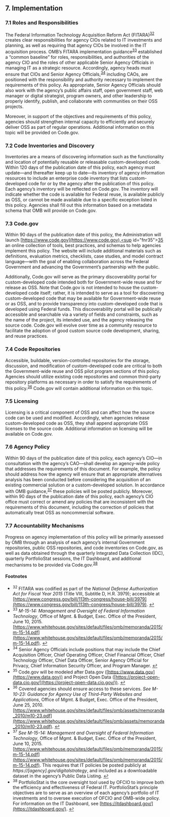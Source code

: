 ## 7. Implementation

### 7.1 Roles and Responsibilities

The Federal Information Technology Acquisition Reform Act (FITARA)<sup id="fnr32">[32](#fn32)</sup> creates clear responsibilities for agency CIOs related to IT investments and planning, as well as requiring that agency CIOs be involved in the IT acquisition process. OMB’s FITARA implementation guidance<sup id="fnr33">[33](#fn33)</sup> established a “common baseline” for roles, responsibilities, and authorities of the agency CIO and the roles of other applicable Senior Agency Officials in managing IT as a strategic resource. Accordingly, agency heads must ensure that CIOs and Senior Agency Officials,<sup id="fnr34">[34](#fn34)</sup> including CAOs, are positioned with the responsibility and authority necessary to implement the requirements of this policy. As appropriate, Senior Agency Officials should also work with the agency’s public affairs staff, open government staff, web manager or digital strategist, program owners, and other leadership to properly identify, publish, and collaborate with communities on their OSS projects.

Moreover, in support of the objectives and requirements of this policy, agencies should strengthen internal capacity to efficiently and securely deliver OSS as part of regular operations. Additional information on this topic will be provided on Code.gov.

### 7.2 Code Inventories and Discovery

Inventories are a means of discovering information such as the functionality and location of potentially reusable or releasable custom-developed code. Within 120 days of the publication date of this policy, each agency must update—and thereafter keep up to date—its inventory of agency information resources to include an enterprise code inventory that lists custom-developed code for or by the agency after the publication of this policy. Each agency’s inventory will be reflected on Code.gov. The inventory will indicate whether the code is available for Federal reuse, is available publicly as OSS, or cannot be made available due to a specific exception listed in this policy. Agencies shall fill out this information based on a metadata schema that OMB will provide on Code.gov.

### 7.3 Code.gov

Within 90 days of the publication date of this policy, the Administration will launch [https://www.code.gov](https://www.code.gov),<sup id="fnr35">[35](#fn35)</sup> an online collection of tools, best practices, and schemas to help agencies implement this policy. The website will include additional materials such as definitions, evaluation metrics, checklists, case studies, and model contract language—with the goal of enabling collaboration across the Federal Government and advancing the Government’s partnership with the public.

Additionally, Code.gov will serve as the primary discoverability portal for custom-developed code intended both for Government-wide reuse and for release as OSS. Note that Code.gov is not intended to house the custom-developed code itself; rather, it is intended to serve as a tool for discovering custom-developed code that may be available for Government-wide reuse or as OSS, and to provide transparency into custom-developed code that is developed using Federal funds. This discoverability portal will be publically accessible and searchable via a variety of fields and constraints, such as the name of the project, its intended use, and the agency releasing the source code. Code.gov will evolve over time as a community resource to facilitate the adoption of good custom source code development, sharing, and reuse practices.

### 7.4 Code Repositories

Accessible, buildable, version-controlled repositories for the storage, discussion, and modification of custom-developed code are critical to both the Government-wide reuse and OSS pilot program sections of this policy. Agencies should utilize existing code repositories and common third-party repository platforms as necessary in order to satisfy the requirements of this policy.<sup id="fnr36">[36](#fn36)</sup> Code.gov will contain additional information on this topic.

### 7.5 Licensing

Licensing is a critical component of OSS and can affect how the source code can be used and modified. Accordingly, when agencies release custom-developed code as OSS, they shall append appropriate OSS licenses to the source code. Additional information on licensing will be available on Code.gov.

### 7.6 Agency Policy

Within 90 days of the publication date of this policy, each agency’s CIO—in consultation with the agency’s CAO—shall develop an agency-wide policy that addresses the requirements of this document. For example, the policy should address how the agency will ensure that an appropriate alternatives analysis has been conducted before considering the acquisition of an existing commercial solution or a custom-developed solution. In accordance with OMB guidance,<sup id="fnr37">[37](#fn37)</sup> these policies will be posted publicly. Moreover, within 90 days of the publication date of this policy, each agency’s CIO office must correct or amend any policies that are inconsistent with the requirements of this document, including the correction of policies that automatically treat OSS as noncommercial software.

### 7.7 Accountability Mechanisms

Progress on agency implementation of this policy will be primarily assessed by OMB through an analysis of each agency’s internal Government repositories, public OSS repositories, and code inventories on Code.gov, as well as data obtained through the quarterly Integrated Data Collection (IDC), quarterly PortfolioStat sessions, the IT Dashboard, and additional mechanisms to be provided via Code.gov.<sup id="fnr38">[38](#fn38)</sup>

#### Footnotes

*   <sup id="fn32">32</sup> FITARA was codified as part of the _National Defense Authorization Act for Fiscal Year 2015_ (Title VIII, Subtitle D, H.R. 3979); accessible at [https://www.congress.gov/bill/113th-congress/house-bill/3979](https://www.congress.gov/bill/113th-congress/house-bill/3979). [↩](#fnr32)
*   <sup id="fn33">33</sup> _M-15-14: Management and Oversight of Federal Information Technology_, Office of Mgmt. & Budget, Exec. Office of the President, June 10, 2015\. [https://www.whitehouse.gov/sites/default/files/omb/memoranda/2015/m-15-14.pdf](https://www.whitehouse.gov/sites/default/files/omb/memoranda/2015/m-15-14.pdf). [↩](#fnr33)
*   <sup id="fn34">34</sup> Senior Agency Officials include positions that may include the Chief Acquisition Officer, Chief Operating Officer, Chief Financial Officer, Chief Technology Officer, Chief Data Officer, Senior Agency Official for Privacy, Chief Information Security Officer, and Program Manager. [↩](#fnr34)
*   <sup id="fn35">35</sup> Code.gov will be modeled after Data.gov ([https://www.data.gov](https://www.data.gov)) and Project Open Data ([https://project-open-data.cio.gov/](https://project-open-data.cio.gov/)). [↩](#fnr35)
*   <sup id="fn36">36</sup> Covered agencies should ensure access to these services. _See M-10-23: Guidance for Agency Use of Third-Party Websites and Applications_, Office of Mgmt. & Budget, Exec. Office of the President, June 25, 2010\. [https://www.whitehouse.gov/sites/default/files/omb/assets/memoranda_2010/m10-23.pdf](https://www.whitehouse.gov/sites/default/files/omb/assets/memoranda_2010/m10-23.pdf). [↩](#fnr36)
*   <sup id="fn37">37</sup> _See M-15-14: Management and Oversight of Federal Information Technology_, Office of Mgmt. & Budget, Exec. Office of the President, June 10, 2015\. [https://www.whitehouse.gov/sites/default/files/omb/memoranda/2015/m-15-14.pdf](https://www.whitehouse.gov/sites/default/files/omb/memoranda/2015/m-15-14.pdf). This requires that IT policies be posted publicly at _https://[agency].gov/digitalstrategy_, and included as a downloadable dataset in the agency’s Public Data Listing. [↩](#fnr37)
*   <sup id="fn38">38</sup> PortfolioStat is the core oversight tool used by OFCIO to improve both the efficiency and effectiveness of Federal IT. PortfolioStat’s principle objectives are to serve as an overview of each agency’s portfolio of IT investments and to oversee execution of OFCIO and OMB-wide policy. For information on the IT Dashboard, see [https://itdashboard.gov/](https://itdashboard.gov/). [↩](#fnr38)